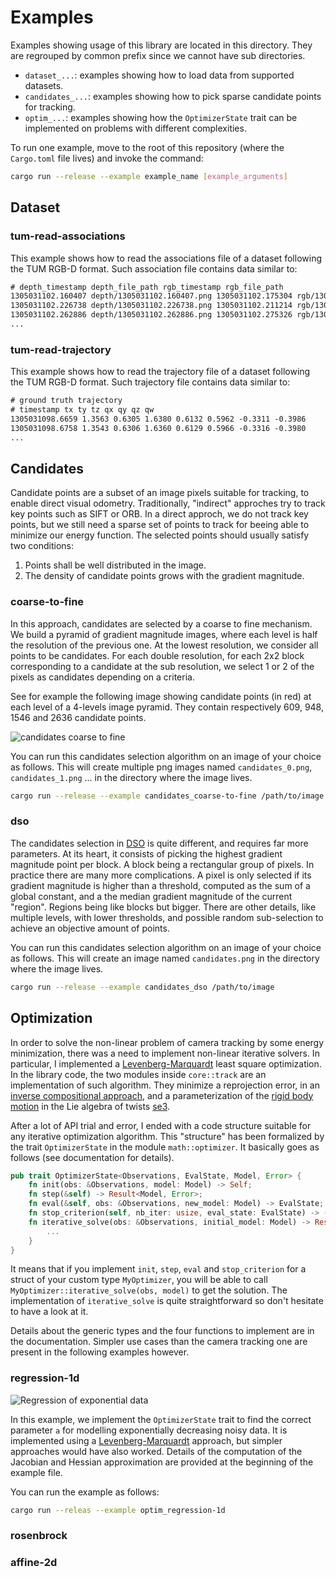 # Examples

Examples showing usage of this library are located in this directory.
They are regrouped by common prefix since we cannot have sub directories.

- `dataset_...`: examples showing how to load data from supported datasets.
- `candidates_...`: examples showing how to pick sparse candidate points for tracking.
- `optim_...`: examples showing how the `OptimizerState` trait
  can be implemented on problems with different complexities.

To run one example, move to the root of this repository
(where the `Cargo.toml` file lives) and invoke the command:

```sh
cargo run --release --example example_name [example_arguments]
```

## Dataset

### tum-read-associations

This example shows how to read the associations file
of a dataset following the TUM RGB-D format.
Such association file contains data similar to:

```txt
# depth_timestamp depth_file_path rgb_timestamp rgb_file_path
1305031102.160407 depth/1305031102.160407.png 1305031102.175304 rgb/1305031102.175304.png
1305031102.226738 depth/1305031102.226738.png 1305031102.211214 rgb/1305031102.211214.png
1305031102.262886 depth/1305031102.262886.png 1305031102.275326 rgb/1305031102.275326.png
...
```

### tum-read-trajectory

This example shows how to read the trajectory file
of a dataset following the TUM RGB-D format.
Such trajectory file contains data similar to:

```txt
# ground truth trajectory
# timestamp tx ty tz qx qy qz qw
1305031098.6659 1.3563 0.6305 1.6380 0.6132 0.5962 -0.3311 -0.3986
1305031098.6758 1.3543 0.6306 1.6360 0.6129 0.5966 -0.3316 -0.3980
...
```

## Candidates

Candidate points are a subset of an image pixels
suitable for tracking, to enable direct visual odometry.
Traditionally, "indirect" approches try to track key points such as SIFT or ORB.
In a direct approch, we do not track key points, but we still need
a sparse set of points to track for beeing able to minimize our energy function.
The selected points should usually satisfy two conditions:

1. Points shall be well distributed in the image.
2. The density of candidate points grows with the gradient magnitude.

### coarse-to-fine

In this approach, candidates are selected by a coarse to fine mechanism.
We build a pyramid of gradient magnitude images,
where each level is half the resolution of the previous one.
At the lowest resolution, we consider all points to be candidates.
For each double resolution,
for each 2x2 block corresponding to a candidate at the sub resolution,
we select 1 or 2 of the pixels as candidates depending on a criteria.

See for example the following image showing candidate points
(in red) at each level of a 4-levels image pyramid.
They contain respectively 609, 948, 1546 and 2636 candidate points.

![candidates coarse to fine][candidates-coarse-to-fine]

You can run this candidates selection algorithm on an image of your choice as follows.
This will create multiple png images named `candidates_0.png`, `candidates_1.png` ...
in the directory where the image lives.

```sh
cargo run --release --example candidates_coarse-to-fine /path/to/image
```

[candidates-coarse-to-fine]: https://mpizenberg.github.io/resources/vors/candidates-coarse-to-fine.png

### dso

The candidates selection in [DSO][dso] is quite different, and requires far more parameters.
At its heart, it consists of picking the highest gradient magnitude point per block.
A block being a rectangular group of pixels.
In practice there are many more complications.
A pixel is only selected if its gradient magnitude is higher than a threshold,
computed as the sum of a global constant, and a the median gradient magnitude of the current "region".
Regions being like blocks but bigger.
There are other details, like multiple levels, with lower thresholds,
and possible random sub-selection to achieve an objective amount of points.

You can run this candidates selection algorithm on an image of your choice as follows.
This will create an image named `candidates.png` in the directory where the image lives.

```sh
cargo run --release --example candidates_dso /path/to/image
```

[dso]: https://github.com/JakobEngel/dso

## Optimization

In order to solve the non-linear problem of camera tracking by some energy minimization,
there was a need to implement non-linear iterative solvers.
In particular, I implemented a [Levenberg-Marquardt][levenberg] least square optimization.
In the library code, the two modules inside `core::track` are an implementation of such algorithm.
They minimize a reprojection error, in an [inverse compositional approach][baker],
and a parameterization of the [rigid body motion][rigid-transformation]
in the Lie algebra of twists [se3][lie].

[levenberg]: https://en.wikipedia.org/wiki/Levenberg%E2%80%93Marquardt_algorithm
[baker]: http://www.ncorr.com/download/publications/bakerunify.pdf
[rigid-transformation]: https://en.wikipedia.org/wiki/Rigid_transformation
[lie]: http://ethaneade.com/lie.pdf

After a lot of API trial and error,
I ended with a code structure suitable for any iterative optimization algorithm.
This "structure" has been formalized by the trait `OptimizerState` in the module `math::optimizer`.
It basically goes as follows (see documentation for details).

```rust
pub trait OptimizerState<Observations, EvalState, Model, Error> {
    fn init(obs: &Observations, model: Model) -> Self;
    fn step(&self) -> Result<Model, Error>;
    fn eval(&self, obs: &Observations, new_model: Model) -> EvalState;
    fn stop_criterion(self, nb_iter: usize, eval_state: EvalState) -> (Self, Continue);
    fn iterative_solve(obs: &Observations, initial_model: Model) -> Result<(Self, usize), Error> {
        ...
    }
}
```

It means that if you implement `init`, `step`, `eval` and `stop_criterion` for a struct
of your custom type `MyOptimizer`, you will be able to call
`MyOptimizer::iterative_solve(obs, model)` to get the solution.
The implementation of `iterative_solve` is quite straightforward so don't hesitate to have a look at it.

Details about the generic types and the four functions to implement are in the documentation.
Simpler use cases than the camera tracking one are present in the following examples however.

### regression-1d

![Regression of exponential data][optim_regression-1d]

[optim_regression-1d]: https://mpizenberg.github.io/resources/vors/optim_regression-1d.svg

In this example, we implement the `OptimizerState` trait
to find the correct parameter `a` for modelling exponentially decreasing noisy data.
It is implemented using a [Levenberg-Marquardt][levenberg] approach,
but simpler approaches would have also worked.
Details of the computation of the Jacobian and Hessian approximation are
provided at the beginning of the example file.

You can run the example as follows:

```sh
cargo run --releas --example optim_regression-1d
```

### rosenbrock

### affine-2d
